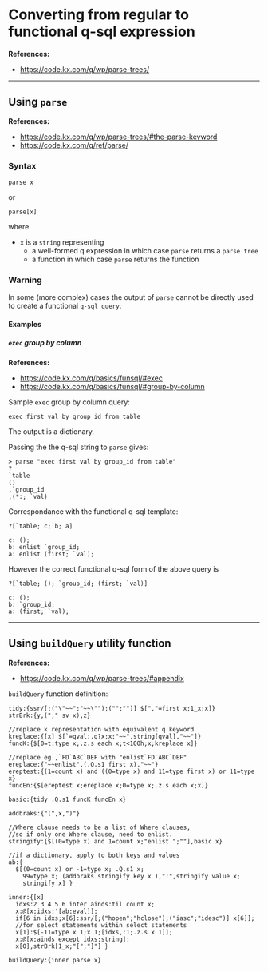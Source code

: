 # Converting from regular to functional q-sql expression

**References:**
- https://code.kx.com/q/wp/parse-trees/


-------------------------------------------------------------------------------------------

## Using `parse`

**References:**
- https://code.kx.com/q/wp/parse-trees/#the-parse-keyword
- https://code.kx.com/q/ref/parse/


### Syntax

~~~~
parse x
~~~~

or 

~~~~
parse[x]
~~~~

where
- `x` is a `string` representing
	- a well-formed q expression in which case `parse` returns a `parse tree`
	- a function in which case `parse` returns the function


### Warning

In some (more complex) cases the output of `parse` cannot be directly used to create a functional `q-sql query`.

#### Examples

##### `exec` group by column

**References:**
- https://code.kx.com/q/basics/funsql/#exec
- https://code.kx.com/q/basics/funsql/#group-by-column


Sample `exec` group by column query:

~~~~
exec first val by group_id from table
~~~~

The output is a dictionary.

Passing the the q-sql string to `parse` gives:

~~~~
> parse "exec first val by group_id from table"
?
`table
()
,`group_id
,(*:; `val)
~~~~

Correspondance with the functional q-sql template:

~~~~
?[`table; c; b; a]
~~~~

~~~~
c: ();
b: enlist `group_id;
a: enlist (first; `val);
~~~~


However the correct functional q-sql form of the above query is

~~~~
?[`table; (); `group_id; (first; `val)]
~~~~


~~~~
c: ();
b: `group_id;
a: (first; `val);
~~~~



-------------------------------------------------------------------------------------------

## Using `buildQuery` utility function

**References:**
- https://code.kx.com/q/wp/parse-trees/#appendix

`buildQuery` function definition:

~~~~
tidy:{ssr/[;("\"~~";"~~\"");("";"")] $[","=first x;1_x;x]}
strBrk:{y,(";" sv x),z}

//replace k representation with equivalent q keyword
kreplace:{[x] $[`=qval:.q?x;x;"~~",string[qval],"~~"]}
funcK:{$[0=t:type x;.z.s each x;t<100h;x;kreplace x]}

//replace eg ,`FD`ABC`DEF with "enlist`FD`ABC`DEF"
ereplace:{"~~enlist",(.Q.s1 first x),"~~"}
ereptest:{(1=count x) and ((0=type x) and 11=type first x) or 11=type x}
funcEn:{$[ereptest x;ereplace x;0=type x;.z.s each x;x]}

basic:{tidy .Q.s1 funcK funcEn x}

addbraks:{"(",x,")"}

//Where clause needs to be a list of Where clauses, 
//so if only one Where clause, need to enlist.
stringify:{$[(0=type x) and 1=count x;"enlist ";""],basic x}

//if a dictionary, apply to both keys and values
ab:{
  $[(0=count x) or -1=type x; .Q.s1 x;
    99=type x; (addbraks stringify key x ),"!",stringify value x;
    stringify x] }

inner:{[x]
  idxs:2 3 4 5 6 inter ainds:til count x;
  x:@[x;idxs;'[ab;eval]];
  if[6 in idxs;x[6]:ssr/[;("hopen";"hclose");("iasc";"idesc")] x[6]]; 
  //for select statements within select statements
  x[1]:$[-11=type x 1;x 1;[idxs,:1;.z.s x 1]];
  x:@[x;ainds except idxs;string];
  x[0],strBrk[1_x;"[";"]"] }

buildQuery:{inner parse x}
~~~~
